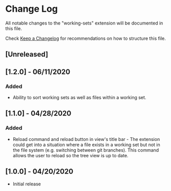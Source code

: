 # Change Log

All notable changes to the "working-sets" extension will be documented in this file.

Check [Keep a Changelog](http://keepachangelog.com/) for recommendations on how to structure this file.

## [Unreleased]

## [1.2.0] - 06/11/2020

### Added

- Ability to sort working sets as well as files within a working set.

## [1.1.0] - 04/28/2020

### Added

- Reload command and reload button in view's title bar - The extension could get into a situation where a file exists in a working set but not in the file system (e.g. switching between git branches). This command allows the user to reload so the tree view is up to date.

## [1.0.0] - 04/20/2020

- Initial release
